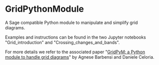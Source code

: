 # GridPythonModule
A Sage compatible Python module to manipulate and simplify grid diagrams.

Examples and instructions can be found in the two Jupyter notebooks "Grid_introduction" and "Crossing_changes_and_bands".

For more details we refer to the associated paper "[GridPyM: a Python module to handle grid diagrams](https://arxiv.org/abs/2210.07399)" by Agnese Barbensi and Daniele Celoria.

